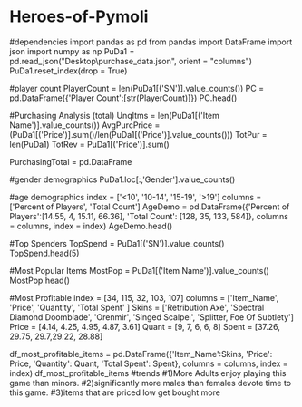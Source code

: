 # Heroes-of-Pymoli
#dependencies
import pandas as pd
from pandas import DataFrame
import json
import numpy as np
PuDa1 = pd.read_json("Desktop\\purchase_data.json", orient = "columns")
PuDa1.reset_index(drop = True)

#player count
PlayerCount = len(PuDa1[('SN')].value_counts())
PC = pd.DataFrame({'Player Count':[str(PlayerCount)]})
PC.head()

#Purchasing Analysis (total)
UnqItms = len(PuDa1[('Item Name')].value_counts())
AvgPurcPrice = (PuDa1[('Price')].sum()/len(PuDa1[('Price')].value_counts()))
TotPur = len(PuDa1)
TotRev = PuDa1[('Price')].sum()

PurchasingTotal = pd.DataFrame

#gender demographics
PuDa1.loc[:,'Gender'].value_counts()

#age demographics
index = ['<10', '10-14', '15-19', '>19']
columns = ['Percent of Players', 'Total Count']
AgeDemo = pd.DataFrame({'Percent of Players':[14.55, 4, 15.11, 66.36], 'Total Count': [128, 35, 133, 584]},
                          columns = columns, index = index)
AgeDemo.head()

#Top Spenders
TopSpend = PuDa1[('SN')].value_counts()
TopSpend.head(5)

#Most Popular Items
MostPop = PuDa1[('Item Name')].value_counts()
MostPop.head()

#Most Profitable
index = [34, 115, 32, 103, 107]
columns = ['Item_Name', 'Price', 'Quantity', 'Total Spent' ]
Skins = ['Retribution Axe', 'Spectral Diamond Doomblade', 'Orenmir', 'Singed Scalpel', 'Splitter, Foe Of Subtlety']
Price = [4.14, 4.25, 4.95, 4.87, 3.61]
Quant = [9, 7, 6, 6, 8]
Spent = [37.26, 29.75, 29.7,29.22, 28.88]

df_most_profitable_items = pd.DataFrame({'Item_Name':Skins, 'Price': Price, 'Quantity': Quant, 'Total Spent': Spent},
                                       columns = columns, index = index)
df_most_profitable_items
#trends
#1)More Adults enjoy playing this game than minors.
#2)significantly more males than females devote time to this game.
#3)items that are priced low get bought more 
